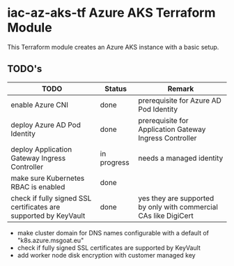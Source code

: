 # iac-az-aks-tf Azure AKS Terraform Module

This Terraform module creates an Azure AKS instance with a basic setup.

## TODO's

| TODO | Status | Remark |
| --- | --- | --- |
| enable Azure CNI | done | prerequisite for Azure AD Pod Identity |
| deploy Azure AD Pod Identity | done | prerequisite for Application Gateway Ingress Controller |
| deploy Application Gateway Ingress Controller | in progress | needs a managed identity |
| make sure Kubernetes RBAC is enabled | done | |
| check if fully signed SSL certificates are supported by KeyVault | done | yes they are supported by only with commercial CAs like DigiCert |
* make cluster domain for DNS names configurable with a default of "k8s.azure.msgoat.eu"
* check if fully signed SSL certificates are supported by KeyVault 
* add worker node disk encryption with customer managed key

